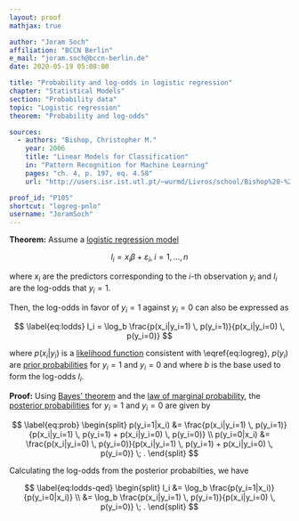 ```yaml
---
layout: proof
mathjax: true

author: "Joram Soch"
affiliation: "BCCN Berlin"
e_mail: "joram.soch@bccn-berlin.de"
date: 2020-05-19 05:08:00

title: "Probability and log-odds in logistic regression"
chapter: "Statistical Models"
section: "Probability data"
topic: "Logistic regression"
theorem: "Probability and log-odds"

sources:
  - authors: "Bishop, Christopher M."
    year: 2006
    title: "Linear Models for Classification"
    in: "Pattern Recognition for Machine Learning"
    pages: "ch. 4, p. 197, eq. 4.58"
    url: "http://users.isr.ist.utl.pt/~wurmd/Livros/school/Bishop%20-%20Pattern%20Recognition%20And%20Machine%20Learning%20-%20Springer%20%202006.pdf"

proof_id: "P105"
shortcut: "logreg-pnlo"
username: "JoramSoch"
---
```



**Theorem:** Assume a [logistic regression model](/D/logreg)

$$ \label{eq:logreg}
l_i = x_i \beta + \varepsilon_i, \; i = 1,\ldots,n
$$

where $x_i$ are the predictors corresponding to the $i$-th observation $y_i$ and $l_i$ are the log-odds that $y_i = 1$.

Then, the log-odds in favor of $y_i = 1$ against $y_i = 0$ can also be expressed as

$$ \label{eq:lodds}
l_i = \log_b \frac{p(x_i|y_i=1) \, p(y_i=1)}{p(x_i|y_i=0) \, p(y_i=0)}
$$

where $p(x_i \vert y_i)$ is a [likelihood function](/D/lf) consistent with \eqref{eq:logreg}, $p(y_i)$ are [prior probabilities](/D/prior) for $y_i = 1$ and $y_i = 0$ and where $b$ is the base used to form the log-odds $l_i$.


**Proof:** Using [Bayes' theorem](/P/bayes-th) and the [law of marginal probability](/D/prob-marg), the [posterior probabilities](/D/post) for $y_i = 1$ and $y_i = 0$ are given by

$$ \label{eq:prob}
\begin{split}
p(y_i=1|x_i) &= \frac{p(x_i|y_i=1) \, p(y_i=1)}{p(x_i|y_i=1) \, p(y_i=1) + p(x_i|y_i=0) \, p(y_i=0)} \\
p(y_i=0|x_i) &= \frac{p(x_i|y_i=0) \, p(y_i=0)}{p(x_i|y_i=1) \, p(y_i=1) + p(x_i|y_i=0) \, p(y_i=0)} \; .
\end{split}
$$

Calculating the log-odds from the posterior probabilties, we have

$$ \label{eq:lodds-qed}
\begin{split}
l_i &= \log_b \frac{p(y_i=1|x_i)}{p(y_i=0|x_i)} \\
&= \log_b \frac{p(x_i|y_i=1) \, p(y_i=1)}{p(x_i|y_i=0) \, p(y_i=0)} \; .
\end{split}
$$